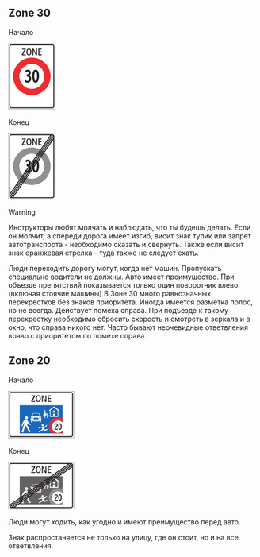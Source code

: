 ## Zone 30
Начало

![Зона 30](../images/zone30.png)

Конец

![Конец зоны 30](../images/zone30end.png)

> [!WARNING]
> Инструкторы любят молчать и наблюдать, что ты будешь делать. Если он молчит, а спереди дорога имеет изгиб, висит знак тупик или запрет автотранспорта - необходимо сказать и свернуть.
> Также если висит знак оранжевая стрелка - туда также не следует ехать.

Люди переходить дорогу могут, когда нет машин. Пропускать специально водители не должны. Авто имеет преимущество.
При объезде препятствий показывается только один поворотник влево.(включая стоячие машины) 
В Зоне 30 много равнозначных перекрестков без знаков приоритета. Иногда имеется разметка полос, но не всегда. Действует помеха справа. При подъезде к такому перекрестку необходимо сбросить скорость и смотреть в зеркала и в окно, что справа никого нет. Часто бывают неочевидные ответвления враво с приоритетом по помехе справа.

## Zone 20

Начало

![Зона 20](../images/zone20.png)

Конец

![Зона 20 конец](../images/zone20end.png)

Люди могут ходить, как угодно и имеют преимущество перед авто.

Знак распростаняется не только на улицу, где он стоит, но и на все ответвления.